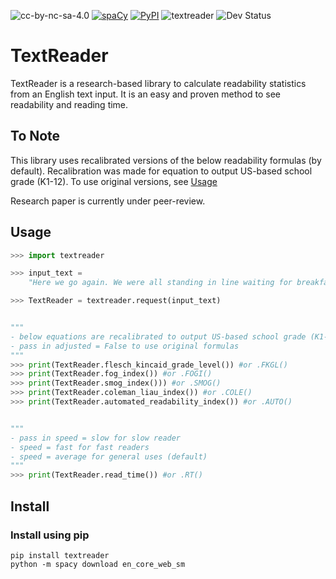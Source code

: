 <img alt="cc-by-nc-sa-4.0" src="https://img.shields.io/badge/License-cc--by--nc--sa--4.0-critical"></a>
[![spaCy](https://img.shields.io/badge/made%20with%20❤%20and-spaCy-09a3d5.svg)](https://spacy.io)
<a href="https://pypi.org/project/textreader"><img alt="PyPI" src="https://img.shields.io/badge/pypi-supported-yellow"></a>
<img alt="textreader" src="https://img.shields.io/badge/textreader-v.1.1.3-informational"></a>
<img alt="Dev Status" src="https://img.shields.io/badge/Status-Stable-success"></a>

# TextReader

TextReader is a research-based library to calculate readability statistics from an English text input. It is an easy and proven method to see readability and reading time.

## To Note
This library uses recalibrated versions of the below readability formulas (by default). Recalibration was made for equation to output US-based school grade (K1-12). To use original versions, see [Usage](#Usage)

Research paper is currently under peer-review.

## Usage

```python
>>> import textreader

>>> input_text = 
    "Here we go again. We were all standing in line waiting for breakfast when one of the caseworkers came in and taptap-tapped down the line. Uh-oh, this meant bad news, either they’d found a foster home for somebody or somebody was about to get paddled. All the kids watched the woman as she moved along the line, her high-heeled shoes sounding like little fire-crackers going off on the wooden floor.Shoot! She stopped at me and said, “Are you Buddy Caldwell?”I said, “It’s Bud, not Buddy, ma’am.”She put her hand on my shoulder and took me out of the line. Then she pulled Jerry, one of the littler boys, over."

>>> TextReader = textreader.request(input_text)


"""
- below equations are recalibrated to output US-based school grade (K1-12) for easy use
- pass in adjusted = False to use original formulas
"""
>>> print(TextReader.flesch_kincaid_grade_level()) #or .FKGL()
>>> print(TextReader.fog_index()) #or .FOGI()
>>> print(TextReader.smog_index())) #or .SMOG()
>>> print(TextReader.coleman_liau_index()) #or .COLE()
>>> print(TextReader.automated_readability_index()) #or .AUTO()


"""
- pass in speed = slow for slow reader 
- speed = fast for fast readers
- speed = average for general uses (default)
"""
>>> print(TextReader.read_time()) #or .RT()
```

## Install

### Install using pip
```shell
pip install textreader
python -m spacy download en_core_web_sm
```